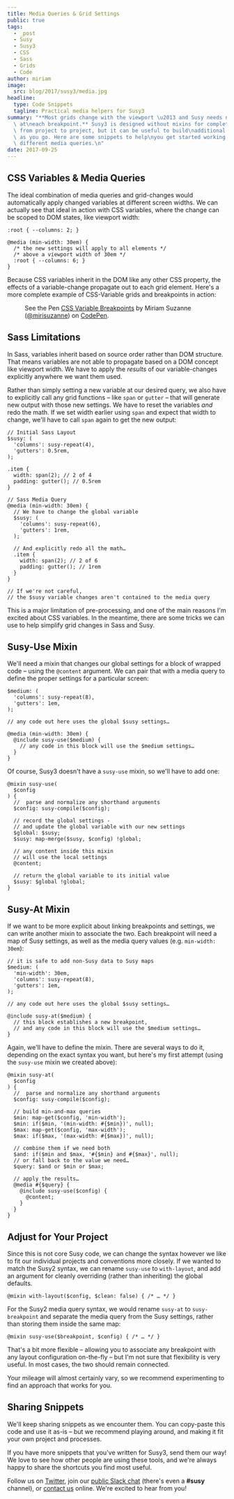 ```yaml
---
title: Media Queries & Grid Settings
public: true
tags:
  - _post
  - Susy
  - Susy3
  - CSS
  - Sass
  - Grids
  - Code
author: miriam
image:
  src: blog/2017/susy3/media.jpg
headline:
  type: Code Snippets
  tagline: Practical media helpers for Susy3
summary: "**Most grids change with the viewport \u2013 and Susy needs new settings\
  \ at\neach breakpoint.** Susy3 is designed without mixins for complete\nflexibility\
  \ from project to project, but it can be useful to build\nadditional tools and shortcuts\
  \ as you go. Here are some snippets to help\nyou get started working with Susy across\
  \ different media queries.\n"
date: 2017-09-25
---
```


## CSS Variables & Media Queries

The ideal combination of media queries and grid-changes would
automatically apply changed variables at different screen widths. We can
actually see that ideal in action with CSS variables, where the change
can be scoped to DOM states, like viewport width:

    :root { --columns: 2; }

    @media (min-width: 30em) {
      /* the new settings will apply to all elements */
      /* above a viewport width of 30em */
      :root { --columns: 6; }
    }

Because CSS variables inherit in the DOM like any other CSS property,
the effects of a variable-change propagate out to each grid element.
Here's a more complete example of CSS-Variable grids and breakpoints in
action:

<figure class="extend-small">
  <p data-height="400" data-theme-id="0" data-slug-hash="NadbNR" data-default-tab="css,result" data-user="mirisuzanne" data-embed-version="2" data-pen-title="CSS Variable Breakpoints" class="codepen">See the Pen <a href="https://codepen.io/mirisuzanne/pen/NadbNR/">CSS Variable Breakpoints</a> by Miriam Suzanne (<a href="https://codepen.io/mirisuzanne">@mirisuzanne</a>) on <a href="https://codepen.io">CodePen</a>.</p>
  <script async src="https://production-assets.codepen.io/assets/embed/ei.js"></script>
</figure>

## Sass Limitations

In Sass, variables inherit based on source order rather than DOM
structure. That means variables are not able to propagate based on a DOM
concept like viewport width. We have to apply the *results* of our
variable-changes explicitly anywhere we want them used.

Rather than simply setting a new variable at our desired query, we also
have to explicitly call any grid functions – like `span` or `gutter` –
that will generate new output with those new settings. We have to reset
the variables *and* redo the math. If we set width earlier using `span`
and expect that width to change, we'll have to call `span` again to get
the new output:

    // Initial Sass Layout
    $susy: (
      'columns': susy-repeat(4),
      'gutters': 0.5rem,
    );

    .item {
      width: span(2); // 2 of 4
      padding: gutter(); // 0.5rem
    }

    // Sass Media Query
    @media (min-width: 30em) {
      // We have to change the global variable
      $susy: (
        'columns': susy-repeat(6),
        'gutters': 1rem,
      );

      // And explicitly redo all the math…
      .item {
        width: span(2); // 2 of 6
        padding: gutter(); // 1rem
      }
    }

    // If we're not careful,
    // the $susy variable changes aren't contained to the media query

This is a major limitation of pre-processing, and one of the main
reasons I'm excited about CSS variables. In the meantime, there are some
tricks we can use to help simplify grid changes in Sass and Susy.

## Susy-Use Mixin

We'll need a mixin that changes our global settings for a block of
wrapped code – using the `@content` argument. We can pair that with a
media query to define the proper settings for a particular screen:

    $medium: (
      'columns': susy-repeat(8),
      'gutters': 1em,
    );

    // any code out here uses the global $susy settings…

    @media (min-width: 30em) {
      @include susy-use($medium) {
        // any code in this block will use the $medium settings…
      }
    }

Of course, Susy3 doesn't have a `susy-use` mixin, so we'll have to add
one:

    @mixin susy-use(
      $config
    ) {
      //  parse and normalize any shorthand arguments
      $config: susy-compile($config);

      // record the global settings -
      // and update the global variable with our new settings
      $global: $susy;
      $susy: map-merge($susy, $config) !global;

      // any content inside this mixin
      // will use the local settings
      @content;

      // return the global variable to its initial value
      $susy: $global !global;
    }

## Susy-At Mixin

If we want to be more explicit about linking breakpoints and settings,
we can write another mixin to associate the two. Each breakpoint will
need a map of Susy settings, as well as the media query values (e.g.
`min-width: 30em`):

    // it is safe to add non-Susy data to Susy maps
    $medium: (
      'min-width': 30em,
      'columns': susy-repeat(8),
      'gutters': 1em,
    );

    // any code out here uses the global $susy settings…

    @include susy-at($medium) {
      // this block establishes a new breakpoint,
      // and any code in this block will use the $medium settings…
    }

Again, we'll have to define the mixin. There are several ways to do it,
depending on the exact syntax you want, but here's my first attempt
(using the `susy-use` mixin we created above):

    @mixin susy-at(
      $config
    ) {
      //  parse and normalize any shorthand arguments
      $config: susy-compile($config);

      // build min-and-max queries
      $min: map-get($config, 'min-width');
      $min: if($min, '(min-width: #{$min})', null);
      $max: map-get($config, 'max-width');
      $max: if($max, '(max-width: #{$max})', null);

      // combine them if we need both
      $and: if($min and $max, '#{$min} and #{$max}', null);
      // or fall back to the value we need…
      $query: $and or $min or $max;

      // apply the results…
      @media #{$query} {
        @include susy-use($config) {
          @content;
        }
      }
    }

## Adjust for Your Project

Since this is not core Susy code, we can change the syntax however we
like to fit our individual projects and conventions more closely. If we
wanted to match the Susy2 syntax, we can rename `susy-use` to
`with-layout`, and add an argument for cleanly overriding (rather than
inheriting) the global defaults.

    @mixin with-layout($config, $clean: false) { /* … */ }

For the Susy2 media query syntax, we would rename `susy-at` to
`susy-breakpoint` and separate the media query from the Susy settings,
rather than storing them inside the same map:

    @mixin susy-use($breakpoint, $config) { /* … */ }

That's a bit more flexible – allowing you to associate any breakpoint
with any layout configuration on-the-fly – but I'm not sure that
flexibility is very useful. In most cases, the two should remain
connected.

Your mileage will almost certainly vary, so we recommend experimenting
to find an approach that works for you.

## Sharing Snippets

We'll keep sharing snippets as we encounter them. You can copy-paste
this code and use it as-is – but we recommend playing around, and making
it fit your own project and processes.

If you have more snippets that you've written for Susy3, send them our
way! We love to see how other people are using these tools, and we're
always happy to share the shortcuts you find most useful.

Follow us on [Twitter], join our [public Slack chat] (there's even a
**\#susy** channel), or [contact us] online. We're excited to hear from
you!

  [Twitter]: https://twitter.com/oddbird
  [public Slack chat]: http://friends.oddbird.net
  [contact us]: /contact/
